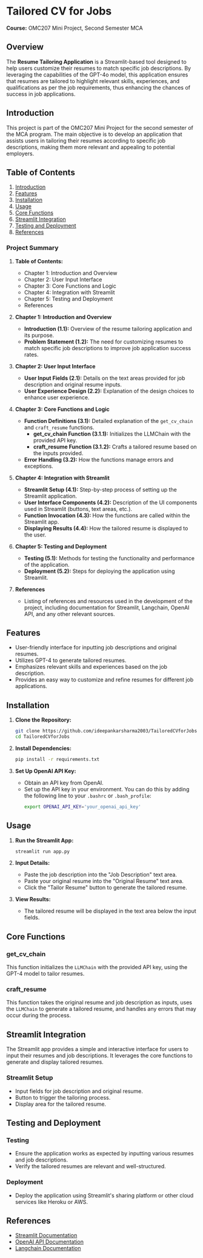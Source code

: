 # Tailored CV for Jobs

**Course:** OMC207 Mini Project, Second Semester MCA

## Overview

The **Resume Tailoring Application** is a Streamlit-based tool designed to help users customize their resumes to match specific job descriptions. By leveraging the capabilities of the GPT-4o model, this application ensures that resumes are tailored to highlight relevant skills, experiences, and qualifications as per the job requirements, thus enhancing the chances of success in job applications.

## Introduction

This project is part of the OMC207 Mini Project for the second semester of the MCA program. The main objective is to develop an application that assists users in tailoring their resumes according to specific job descriptions, making them more relevant and appealing to potential employers.


## Table of Contents

1. [Introduction](#introduction)
2. [Features](#features)
3. [Installation](#installation)
4. [Usage](#usage)
5. [Core Functions](#core-functions)
6. [Streamlit Integration](#streamlit-integration)
7. [Testing and Deployment](#testing-and-deployment)
8. [References](#references)


### Project Summary

1. **Table of Contents:**
    - Chapter 1: Introduction and Overview
    - Chapter 2: User Input Interface
    - Chapter 3: Core Functions and Logic
    - Chapter 4: Integration with Streamlit
    - Chapter 5: Testing and Deployment
    - References

2. **Chapter 1: Introduction and Overview**
    - **Introduction (1.1):** Overview of the resume tailoring application and its purpose.
    - **Problem Statement (1.2):** The need for customizing resumes to match specific job descriptions to improve job application success rates.

3. **Chapter 2: User Input Interface**
    - **User Input Fields (2.1):** Details on the text areas provided for job description and original resume inputs.
    - **User Experience Design (2.2):** Explanation of the design choices to enhance user experience.

4. **Chapter 3: Core Functions and Logic**
    - **Function Definitions (3.1):** Detailed explanation of the `get_cv_chain` and `craft_resume` functions.
        - **get_cv_chain Function (3.1.1):** Initializes the LLMChain with the provided API key.
        - **craft_resume Function (3.1.2):** Crafts a tailored resume based on the inputs provided.
    - **Error Handling (3.2):** How the functions manage errors and exceptions.

5. **Chapter 4: Integration with Streamlit**
    - **Streamlit Setup (4.1):** Step-by-step process of setting up the Streamlit application.
    - **User Interface Components (4.2):** Description of the UI components used in Streamlit (buttons, text areas, etc.).
    - **Function Invocation (4.3):** How the functions are called within the Streamlit app.
    - **Displaying Results (4.4):** How the tailored resume is displayed to the user.

6. **Chapter 5: Testing and Deployment**
    - **Testing (5.1):** Methods for testing the functionality and performance of the application.
    - **Deployment (5.2):** Steps for deploying the application using Streamlit.

7. **References**
    - Listing of references and resources used in the development of the project, including documentation for Streamlit, Langchain, OpenAI API, and any other relevant sources.

## Features

- User-friendly interface for inputting job descriptions and original resumes.
- Utilizes GPT-4 to generate tailored resumes.
- Emphasizes relevant skills and experiences based on the job description.
- Provides an easy way to customize and refine resumes for different job applications.

## Installation

1. **Clone the Repository:**
    ```bash
    git clone https://github.com/ideepankarsharma2003/TailoredCVforJobs.git
    cd TailoredCVforJobs
    ```

2. **Install Dependencies:**
    ```bash
    pip install -r requirements.txt
    ```

3. **Set Up OpenAI API Key:**
    - Obtain an API key from OpenAI.
    - Set up the API key in your environment. You can do this by adding the following line to your `.bashrc` or `.bash_profile`:
        ```bash
        export OPENAI_API_KEY='your_openai_api_key'
        ```

## Usage

1. **Run the Streamlit App:**
    ```bash
    streamlit run app.py
    ```

2. **Input Details:**
    - Paste the job description into the "Job Description" text area.
    - Paste your original resume into the "Original Resume" text area.
    - Click the "Tailor Resume" button to generate the tailored resume.

3. **View Results:**
    - The tailored resume will be displayed in the text area below the input fields.

## Core Functions

### get_cv_chain

This function initializes the `LLMChain` with the provided API key, using the GPT-4 model to tailor resumes.

### craft_resume

This function takes the original resume and job description as inputs, uses the `LLMChain` to generate a tailored resume, and handles any errors that may occur during the process.

## Streamlit Integration

The Streamlit app provides a simple and interactive interface for users to input their resumes and job descriptions. It leverages the core functions to generate and display tailored resumes.

### Streamlit Setup

- Input fields for job description and original resume.
- Button to trigger the tailoring process.
- Display area for the tailored resume.

## Testing and Deployment

### Testing

- Ensure the application works as expected by inputting various resumes and job descriptions.
- Verify the tailored resumes are relevant and well-structured.

### Deployment

- Deploy the application using Streamlit's sharing platform or other cloud services like Heroku or AWS.

## References

- [Streamlit Documentation](https://docs.streamlit.io/)
- [OpenAI API Documentation](https://beta.openai.com/docs/)
- [Langchain Documentation](https://langchain.readthedocs.io/)
